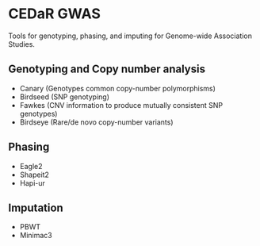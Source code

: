 # CEDaR GWAS
Tools for genotyping, phasing, and imputing for Genome-wide Association Studies.

## Genotyping and Copy number analysis
- Canary (Genotypes common copy-number polymorphisms)
- Birdseed (SNP genotyping)
- Fawkes (CNV information to produce mutually consistent SNP genotypes)
- Birdseye (Rare/de novo copy-number variants)

## Phasing
- Eagle2
- Shapeit2
- Hapi-ur

## Imputation
- PBWT
- Minimac3

